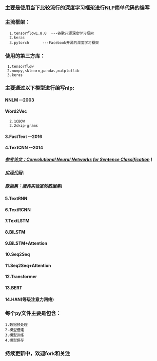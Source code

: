 ### 主要是使用当下比较流行的深度学习框架进行NLP简单代码的编写

### 主流框架：

      1.tensorflow1.8.0  ---谷歌开源深度学习框架
      2.keras
      3.pytorch      ---Facebook开源的深度学习框架

### 使用的第三方库：

     1.tensorflow
     2.numpy,sklearn,pandas,matplotlib
     3.keras

### 主要通过以下模型进行编写nlp:

   #### NNLM  --2003

   #### Word2Vec 
      2.1CBOW
      2.2skip-grams

   #### 3.FastText  --2016

   #### 4.TextCNN   --2014 
   ##### [参考论文：Convolutional Neural Networks for Sentence Classification](https://arxiv.org/abs/1408.5882) \
   ##### [实现代码](https://github.com/jiangzhongkai/NLP_From_Zero_to_One/tree/master/TextCNN)\
   ##### [数据集：搜狗实验室的数据集](https://www.sogou.com/labs/resource/cs.php)\
   ##### [](images/textCNN.jpg,'TextCNN结构图')
   #### 5.TextRNN

   #### 6.TextRCNN

   #### 7.TextLSTM

   #### 8.BiLSTM

   #### 9.BiLSTM+Attention

   #### 10.Seq2Seq

   #### 11.Seq2Seq+Attention

   #### 12.Transformer

   #### 13.BERT 

   #### 14.HAN(等级注意力网络)
     

### 每个py文件主要是包含：

    1.数据预处理
    2.模型搭建
    3.模型训练
    4.模型保存

### 持续更新中，欢迎fork和关注



